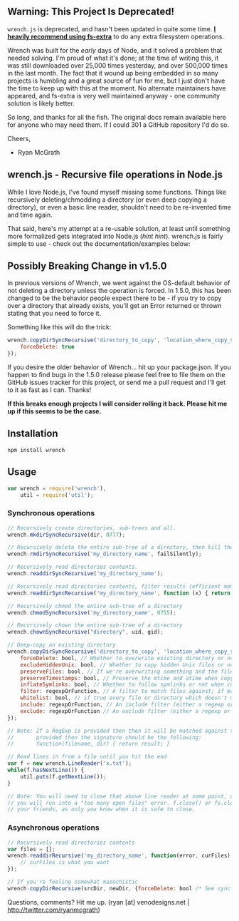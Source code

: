 Warning: This Project Is Deprecated!
----------------------------------------------------------------------------
`wrench.js` is deprecated, and hasn't been updated in quite some time. **[I heavily recommend using fs-extra](https://github.com/jprichardson/node-fs-extra)** to do any extra filesystem operations.

Wrench was built for the _early_ days of Node, and it solved a problem that needed solving. I'm proud of what it's done; at the time of writing this, it was still downloaded over 25,000 times yesterday, and over 500,000 times in the last month. The fact that it wound up being embedded in so many projects is humbling and a great source of fun for me, but I just don't have the time to keep up with this at the moment. No alternate maintainers have appeared, and fs-extra is very well maintained anyway - one community solution is likely better.

So long, and thanks for all the fish. The original docs remain available here for anyone who may need them. If I could 301 a GitHub repository I'd do so.

Cheers,
- Ryan McGrath


wrench.js - Recursive file operations in Node.js
----------------------------------------------------------------------------
While I love Node.js, I've found myself missing some functions. Things like
recursively deleting/chmodding a directory (or even deep copying a directory),
or even a basic line reader, shouldn't need to be re-invented time and time again.

That said, here's my attempt at a re-usable solution, at least until something
more formalized gets integrated into Node.js (*hint hint*). wrench.js is fairly simple
to use - check out the documentation/examples below:

Possibly Breaking Change in v1.5.0
-----------------------------------------------------------------------------
In previous versions of Wrench, we went against the OS-default behavior of not
deleting a directory unless the operation is forced. In 1.5.0, this has been
changed to be the behavior people expect there to be - if you try to copy over
a directory that already exists, you'll get an Error returned or thrown stating
that you need to force it.

Something like this will do the trick:

``` javascript
wrench.copyDirSyncRecursive('directory_to_copy', 'location_where_copy_should_end_up', {
    forceDelete: true
});
```

If you desire the older behavior of Wrench... hit up your package.json. If you
happen to find bugs in the 1.5.0 release please feel free to file them on the 
GitHub issues tracker for this project, or send me a pull request and I'll get to
it as fast as I can. Thanks!

**If this breaks enough projects I will consider rolling it back. Please hit me up if this seems to be the case.**

Installation
-----------------------------------------------------------------------------

    npm install wrench

Usage
-----------------------------------------------------------------------------
``` javascript
var wrench = require('wrench'),
	util = require('util');
```

### Synchronous operations
``` javascript
// Recursively create directories, sub-trees and all.
wrench.mkdirSyncRecursive(dir, 0777);

// Recursively delete the entire sub-tree of a directory, then kill the directory
wrench.rmdirSyncRecursive('my_directory_name', failSilently);

// Recursively read directories contents.
wrench.readdirSyncRecursive('my_directory_name');

// Recursively read directories contents, filter results (efficient memory usage for big folders trees).
wrench.readdirSyncRecursive('my_directory_name', function (x) { return /\.txt$/.test(x); });

// Recursively chmod the entire sub-tree of a directory
wrench.chmodSyncRecursive('my_directory_name', 0755);

// Recursively chown the entire sub-tree of a directory
wrench.chownSyncRecursive("directory", uid, gid);

// Deep-copy an existing directory
wrench.copyDirSyncRecursive('directory_to_copy', 'location_where_copy_should_end_up', {
    forceDelete: bool, // Whether to overwrite existing directory or not
    excludeHiddenUnix: bool, // Whether to copy hidden Unix files or not (preceding .)
    preserveFiles: bool, // If we're overwriting something and the file already exists, keep the existing
    preserveTimestamps: bool, // Preserve the mtime and atime when copying files
    inflateSymlinks: bool, // Whether to follow symlinks or not when copying files
    filter: regexpOrFunction, // A filter to match files against; if matches, do nothing (exclude).
    whitelist: bool, // if true every file or directory which doesn't match filter will be ignored
    include: regexpOrFunction, // An include filter (either a regexp or a function)
    exclude: regexpOrFunction // An exclude filter (either a regexp or a function)
});

// Note: If a RegExp is provided then then it will be matched against the filename. If a function is
//       provided then the signature should be the following:
//       function(filename, dir) { return result; }

// Read lines in from a file until you hit the end
var f = new wrench.LineReader('x.txt');
while(f.hasNextLine()) {
	util.puts(f.getNextLine());
}

// Note: You will need to close that above line reader at some point, otherwise
// you will run into a "too many open files" error. f.close() or fs.closeSync(f.fd) are
// your friends, as only you know when it is safe to close.
```

### Asynchronous operations
``` javascript
// Recursively read directories contents
var files = [];
wrench.readdirRecursive('my_directory_name', function(error, curFiles) {
    // curFiles is what you want
});

// If you're feeling somewhat masochistic
wrench.copyDirRecursive(srcDir, newDir, {forceDelete: bool /* See sync version */}, callbackfn);
```

Questions, comments? Hit me up. (ryan [at] venodesigns.net | http://twitter.com/ryanmcgrath)
